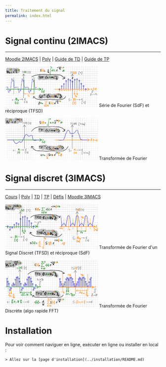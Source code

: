 ```yaml
---
title: Traitement du signal
permalink: index.html
---
```


# Signal continu (2IMACS)
---


[Moodle 2IMACS](https://moodle.insa-toulouse.fr/course/view.php?id=708) | [Poly](https://moodle.insa-toulouse.fr/mod/resource/view.php?id=24741) | [Guide de TD](https://nbviewer.org/github/balaise31/Signal/tree/master/continu/td/README.ipynb) | [Guide de TP](https://nbviewer.org/github/balaise31/Signal/tree/master/continu/tp/README.ipynb)


<img src="sdf.png"  width="300"/> Série de Fourier (SdF) et réciproque (TFSD)

<img src="tf.png"  width="300"/> Transformée de Fourier


# Signal discret (3IMACS)
---

[Cours](https://nbviewer.org/github/balaise31/Signal/tree/master/discret/cours/README.ipynb) | [Poly](poly_discret.pdf) | [TD](https://nbviewer.org/github/balaise31/Signal/tree/master/discret/td/README.ipynb) | [TP](https://nbviewer.org/github/balaise31/Signal/tree/master/discret/tp/README.ipynb) | [Défis](https://github.com/balaise31/Signal/tree/master/discret/defis) | [Moodle 3IMACS](https://moodle.insa-toulouse.fr/course/view.php?id=997) 


<img src="tfsd.png"  width="300"/> Transformée de Fourier d'un Signal Discret (TFSD) et réciproque (SdF)

<img src="tfd.png"  width="300"/> Transformée de Fourier Discrète (algo rapide FFT)





# Installation

Pour voir comment naviguer en ligne, exécuter en ligne ou installer en local :
    
    > Allez sur la [page d'installation](../installation/README.md)
